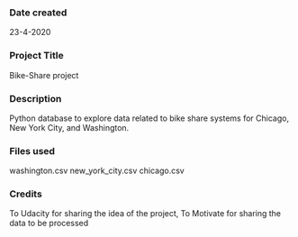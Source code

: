 ### Date created
23-4-2020

### Project Title
Bike-Share project

### Description
Python database to explore data related to bike share systems for Chicago, New York City, and Washington.

### Files used
washington.csv
new_york_city.csv
chicago.csv

### Credits
To Udacity for sharing the idea of the project,
To Motivate for sharing the data to be processed

